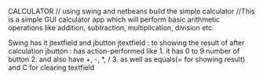CALCULATOR
// using swing and netbeans build the simple calculator
//This is a simple GUI calculator app which will perform basic arithmetic operations like addition, subtraction, multiplication, division etc.

Swing has it jtextfield and jbutton
jtextfield : to showing the result of after calculation
jbutton : has action-performed like 
		1. it has 0 to 9 number of button
		2. and also have +, -, *, /
		3. as well as   equals(= for showing result)
			and C for clearing textfield 
